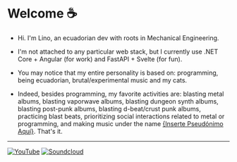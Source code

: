 
# Welcome :coffee:

- Hi. I'm Lino, an ecuadorian dev with roots in Mechanical Engineering.

- I'm not attached to any particular web stack, but I currently use .NET Core + Angular (for work) and FastAPI + Svelte (for fun).

- You may notice that my entire personality is based on: programming, being ecuadorian, brutal/experimental music and my cats.

- Indeed, besides programming, my favorite activities are: blasting metal albums, blasting vaporwave albums, blasting dungeon synth albums, blasting post-punk albums, blasting d-beat/crust punk albums, practicing blast beats, prioritizing social interactions related to metal or programming, and making music under the name [{Inserte Pseudónimo Aquí}](https://soundcloud.com/insertepseudonimoaqui/via-ljubljana-demo?si=d99493f02ca646ffb9aa9c0a27de3428). That's it.

----

<!--[![LinkedIn](https://img.shields.io/badge/Professional%20matters-2061b2.svg?logo=linkedin&logoColor=white)](https://www.linkedin.com/in/lino-mp/)-->
[![YouTube](https://img.shields.io/badge/My%20playlists%20and%20videos-black.svg?logo=YouTube&logoColor=white)](https://www.youtube.com/channel/UCZkV9Lik6CgCtiTS2hb3y-g)
[![Soundcloud](https://img.shields.io/badge/My%20music%20project-FF5500?logo=soundcloud&logoColor=white)](https://soundcloud.com/insertepseudonimoaqui/albums)
